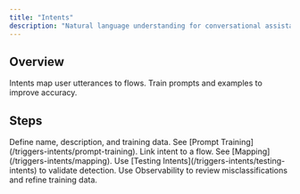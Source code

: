 ```yaml
---
title: "Intents"
description: "Natural language understanding for conversational assistants."
---
```


## Overview

Intents map user utterances to flows. Train prompts and examples to improve accuracy.

## Steps

<Steps>
<Step title="Create intent">
  Define name, description, and training data. See [Prompt Training](/triggers-intents/prompt-training).
</Step>
<Step title="Map to flow">
  Link intent to a flow. See [Mapping](/triggers-intents/mapping).
</Step>
<Step title="Test">
  Use [Testing Intents](/triggers-intents/testing-intents) to validate detection.
</Step>
</Steps>

<Tip>
Use Observability to review misclassifications and refine training data.
</Tip>
